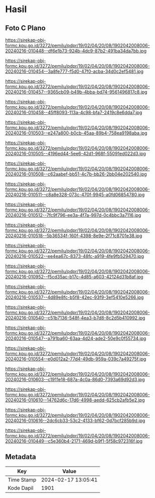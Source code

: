 # Hasil

## Foto C Plano

https://sirekap-obj-formc.kpu.go.id/3272/pemilu/pdpr/19/02/04/20/08/1902042008006-20240216-010448--df6e1b73-924b-4dc9-87b2-491ba34da7bb.jpg

https://sirekap-obj-formc.kpu.go.id/3272/pemilu/pdpr/19/02/04/20/08/1902042008006-20240216-010454--3a8fe777-f5d0-47f0-acba-34d0c2ef5481.jpg

https://sirekap-obj-formc.kpu.go.id/3272/pemilu/pdpr/19/02/04/20/08/1902042008006-20240216-010457--9365cb09-b49b-4bba-bd74-9561496817c8.jpg

https://sirekap-obj-formc.kpu.go.id/3272/pemilu/pdpr/19/02/04/20/08/1902042008006-20240216-010458--45ff8093-113a-4c98-bfa7-2419c8e6dda7.jpg

https://sirekap-obj-formc.kpu.go.id/3272/pemilu/pdpr/19/02/04/20/08/1902042008006-20240216-010503--e247a800-b0cb-45aa-89b4-758ea9198aba.jpg

https://sirekap-obj-formc.kpu.go.id/3272/pemilu/pdpr/19/02/04/20/08/1902042008006-20240216-010505--4196ed44-5ee6-42d1-968f-55091ed022d3.jpg

https://sirekap-obj-formc.kpu.go.id/3272/pemilu/pdpr/19/02/04/20/08/1902042008006-20240216-010508--c62aabef-bb51-4c7b-bb26-2bb04e202540.jpg

https://sirekap-obj-formc.kpu.go.id/3272/pemilu/pdpr/19/02/04/20/08/1902042008006-20240216-010511--c8a8e328-073c-470f-9945-a0fd06854780.jpg

https://sirekap-obj-formc.kpu.go.id/3272/pemilu/pdpr/19/02/04/20/08/1902042008006-20240216-010512--7fc9f796-ee3a-4f7a-997d-0c4bbc3a7116.jpg

https://sirekap-obj-formc.kpu.go.id/3272/pemilu/pdpr/19/02/04/20/08/1902042008006-20240216-010518--5b36534f-160f-4398-8e9e-2f71c8701e38.jpg

https://sirekap-obj-formc.kpu.go.id/3272/pemilu/pdpr/19/02/04/20/08/1902042008006-20240216-010522--ee4ea67c-8373-48fc-a919-4fe9fb529470.jpg

https://sirekap-obj-formc.kpu.go.id/3272/pemilu/pdpr/19/02/04/20/08/1902042008006-20240216-010952--f5cd35ac-b17c-4d85-a603-42124d31b8af.jpg

https://sirekap-obj-formc.kpu.go.id/3272/pemilu/pdpr/19/02/04/20/08/1902042008006-20240216-010537--4d89e8fc-b5f8-42ec-93f9-3ef5410e5266.jpg

https://sirekap-obj-formc.kpu.go.id/3272/pemilu/pdpr/19/02/04/20/08/1902042008006-20240216-010540--c51b7136-548f-4ea3-b7d8-8c2d5b410992.jpg

https://sirekap-obj-formc.kpu.go.id/3272/pemilu/pdpr/19/02/04/20/08/1902042008006-20240216-010547--a791ba60-63aa-4d24-ade2-50e9c0f55734.jpg

https://sirekap-obj-formc.kpu.go.id/3272/pemilu/pdpr/19/02/04/20/08/1902042008006-20240216-010554--e0d012a2-77d4-49db-959a-039c7a49275f.jpg

https://sirekap-obj-formc.kpu.go.id/3272/pemilu/pdpr/19/02/04/20/08/1902042008006-20240216-010603--c1911e18-687a-4c0a-86d0-7393a69d92d3.jpg

https://sirekap-obj-formc.kpu.go.id/3272/pemilu/pdpr/19/02/04/20/08/1902042008006-20240216-010610--14762d6c-17d6-4998-aedd-625cb2afb5e2.jpg

https://sirekap-obj-formc.kpu.go.id/3272/pemilu/pdpr/19/02/04/20/08/1902042008006-20240216-010616--2dc6cb33-53c2-4133-bf62-0d7bcf285b9d.jpg

https://sirekap-obj-formc.kpu.go.id/3272/pemilu/pdpr/19/02/04/20/08/1902042008006-20240216-010449--c5e360b4-2171-469d-b9f1-5f58c972316f.jpg


## Metadata

| Key        | Value               |
| ---------- | ------------------- |
| Time Stamp | 2024-02-17 13:05:41 |
| Kode Dapil | 1901                |



